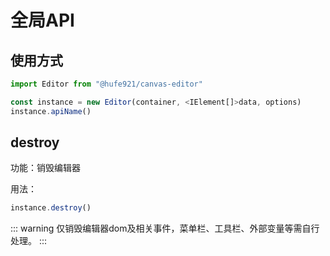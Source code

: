 # 全局API

## 使用方式

```javascript
import Editor from "@hufe921/canvas-editor"

const instance = new Editor(container, <IElement[]>data, options)
instance.apiName()
```
## destroy
功能：销毁编辑器

用法：
```javascript
instance.destroy()
```

::: warning
仅销毁编辑器dom及相关事件，菜单栏、工具栏、外部变量等需自行处理。
:::